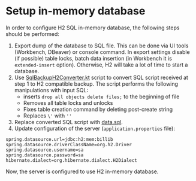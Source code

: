 # Setup in-memory database

In order to configure H2 SQL in-memory database, the following steps should be performed:
1. Export dump of the database to SQL file. This can be done via UI tools (Workbench, DBeaver) or console command. In export settings disable (if possible) table locks, batch data insertion (in Workbench it is `extended-insert` option). Otherwise, H2 will take a lot of time to start a database.
2. Use [SqlBackupH2Converter.kt](../src/main/kotlin/com/adjorno/billib/sql/SqlBackupH2Converter.kt) script to convert SQL script received at step 1 to H2 compatible backup. The script performs the following manipulations with input SQL:
   - inserts `drop all objects delete files;` to the beginning of file
   - Removes all table locks and unlocks
   - Fixes table creation command by deleting post-create string
   - Replaces `\'` with `''`
3. Replace converted SQL script with [data.sql](../src/main/resources/data.sql).
4. Update configuration of the server (`application.properties` file):
```
spring.datasource.url=jdbc:h2:mem:billib
spring.datasource.driverClassName=org.h2.Driver
spring.datasource.username=sa
spring.datasource.password=sa
hibernate.dialect=org.hibernate.dialect.H2Dialect
```

Now, the server is configured to use H2 in-memory database.